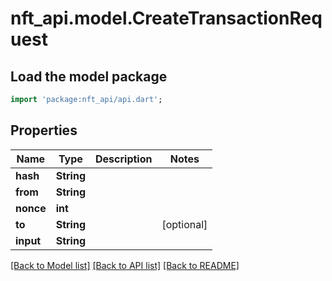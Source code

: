 # nft_api.model.CreateTransactionRequest

## Load the model package
```dart
import 'package:nft_api/api.dart';
```

## Properties
Name | Type | Description | Notes
------------ | ------------- | ------------- | -------------
**hash** | **String** |  | 
**from** | **String** |  | 
**nonce** | **int** |  | 
**to** | **String** |  | [optional] 
**input** | **String** |  | 

[[Back to Model list]](../README.md#documentation-for-models) [[Back to API list]](../README.md#documentation-for-api-endpoints) [[Back to README]](../README.md)


